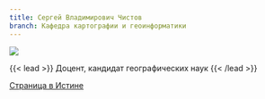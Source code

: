 ```yaml
---
title: Сергей Владимирович Чистов
branch: Кафедра картографии и геоинформатики
---
```

![](img/chsv.jpg)

{{< lead >}} Доцент, кандидат географических наук {{< /lead >}}

[Страница в Истине](https://istina.msu.ru/workers/490090)